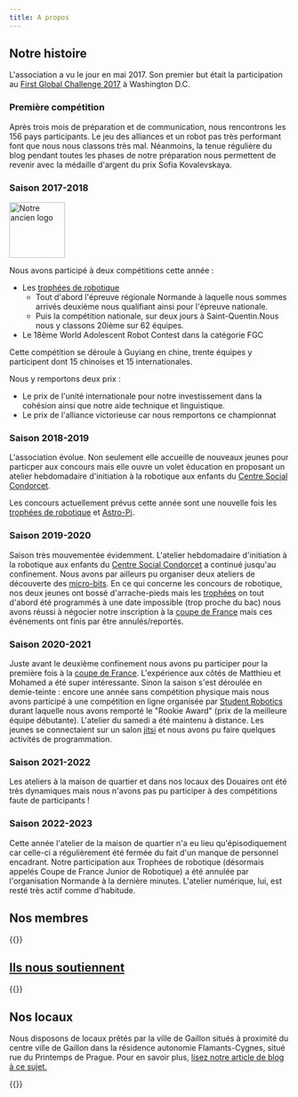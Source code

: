 ```yaml
---
title: A propos
---
```

## Notre histoire

L'association a vu le jour en mai 2017. Son premier but était la participation au [First Global Challenge 2017](https://first.global/archive/fgc-2017/) à Washington D.C.

### Première compétition

Après trois mois de préparation et de communication, nous rencontrons les 156 pays participants. Le jeu des alliances et un robot pas très performant font que nous nous classons très mal. Néanmoins, la tenue régulière du blog pendant toutes les phases de notre préparation nous permettent de revenir avec la médaille d'argent du prix Sofia Kovalevskaya.

### Saison 2017-2018

<div class="d-flex justify-center pb-2">
  <img alt="Notre ancien logo" data-src="/proxyPhotos?code=/old_logo.png" title="Notre ancien logo" width="100" />
</div>

Nous avons participé à deux compétitions cette année :
- Les [trophées de robotique](http://tropheesderobotique.fr)
  - Tout d'abord l'épreuve régionale Normande à laquelle nous sommes arrivés deuxième nous qualifiant ainsi pour l'épreuve nationale.
  - Puis la compétition nationale, sur deux jours à Saint-Quentin.Nous nous y classons 20ième sur 62 équipes.
- Le 18ème World Adolescent Robot Contest dans la catégorie FGC

Cette compétition se déroule à Guyiang en chine, trente équipes y participent dont 15 chinoises et 15 internationales.

Nous y remportons deux prix :
  - Le prix de l'unité internationale pour notre investissement dans la cohésion ainsi que notre aide technique et linguistique.
  - Le prix de l'alliance victorieuse car nous remportons ce championnat

### Saison 2018-2019

L'association évolue. Non seulement elle accueille de nouveaux jeunes pour particper aux concours mais elle ouvre un volet éducation en proposant un atelier hebdomadaire d'initiation à la robotique aux enfants du [Centre Social Condorcet](https://www.espacecondorcet.org/).

Les concours actuellement prévus cette année sont une nouvelle fois les [trophées de robotique](http://tropheesderobotique.fr) et [Astro-Pi](https://www.astro-pi.org).

### Saison 2019-2020

Saison très mouvementée évidemment. L'atelier hebdomadaire d'initiation à la robotique aux enfants du [Centre Social Condorcet](https://www.espacecondorcet.org/) a continué jusqu'au confinement. Nous avons par ailleurs pu organiser deux ateliers de découverte des [micro-bits](https://archive.microbit.org/fr/). En ce qui concerne les concours de robotique, nos deux jeunes ont bossé d'arrache-pieds mais les [trophées](http://tropheesderobotique.fr) on tout d'abord été programmés à une date impossible (trop proche du bac) nous avons réussi à négocier notre inscription à la [coupe de France](https://www.coupederobotique.fr/) mais ces événements ont finis par être annulés/reportés.

### Saison 2020-2021

Juste avant le deuxième confinement nous avons pu participer pour la première fois à la [coupe de France](https://www.coupederobotique.fr/).
L'expérience aux côtés de Matthieu et Mohamed a été super intéressante. 
Sinon la saison s'est déroulée en demie-teinte : encore une année sans compétition physique mais nous avons participé à une compétition en ligne organisée par [Student Robotics](https://studentrobotics.org/) durant laquelle nous avons remporté le "Rookie Award" (prix de la meilleure équipe débutante).
L'atelier du samedi a été maintenu à distance. Les jeunes se connectaient sur un salon [jitsi](https://jitsi.org/) et nous avons pu faire quelques activités de programmation.

### Saison 2021-2022
Les ateliers à la maison de quartier et dans nos locaux des Douaires ont été très dynamiques mais nous n'avons pas pu participer à des compétitions faute de participants !

### Saison 2022-2023
Cette année l'atelier de la maison de quartier n'a eu lieu qu'épisodiquement car celle-ci a régulièrement été fermée du fait d'un manque de personnel encadrant.
Notre participation aux Trophées de robotique (désormais appelés Coupe de France Junior de Robotique) a été annulée par l'organisation Normande à la dernière minutes.
L'atelier numérique, lui, est resté très actif comme d'habitude.


<div id="members"></div>

## Nos membres

{{<members>}}


<div id="partners"></div>

## [Ils nous soutiennent](/partners)

{{<partners>}}

<div id="place-anchor" style="position: relative; opacity: 0; top: -550px;"></div>
<div class="pt-3"></div>

## Nos locaux

Nous disposons de locaux prêtés par la ville de Gaillon situés à proximité du centre ville de Gaillon dans la résidence autonomie Flamants-Cygnes, situé rue du Printemps de Prague. Pour en savoir plus, [lisez notre article de blog à ce sujet.](/blog/we-robot-demenage)

<div class="about-place-container mt-5 d-flex justify-center">
  <div
    id="place-map"
    class="about-place-map">
{{<slippy-map lng=1.3305366 lat=49.1586146 zoom=5 >}}
  </div>
</div>
